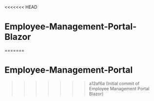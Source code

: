 <<<<<<< HEAD
# Employee-Management-Portal-Blazor
=======
# Employee-Management-Portal
>>>>>>> a12af6a (Initial commit of Employee Management Portal Blazor)
